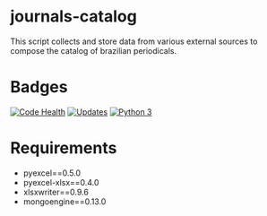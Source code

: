 # journals-catalog
This script collects and store data from various external sources to compose the catalog of brazilian periodicals.

# Badges
[![Code Health](https://landscape.io/github/scieloorg/journals-catalog/master/landscape.svg?style=flat)](https://landscape.io/github/scieloorg/journals-catalog/master)
[![Updates](https://pyup.io/repos/github/scieloorg/journals-catalog/shield.svg)](https://pyup.io/repos/github/scieloorg/journals-catalog/)
[![Python 3](https://pyup.io/repos/github/scieloorg/journals-catalog/python-3-shield.svg)](https://pyup.io/repos/github/scieloorg/journals-catalog/)

# Requirements

- pyexcel==0.5.0
- pyexcel-xlsx==0.4.0
- xlsxwriter==0.9.6
- mongoengine==0.13.0

